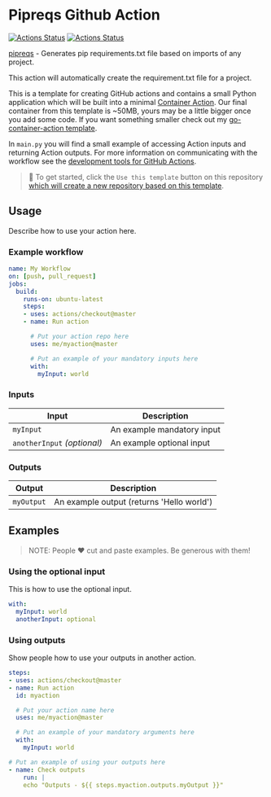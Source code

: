 # Pipreqs Github Action

[![Actions Status](https://github.com/ryan-rozario/pipreqs-action/workflows/Lint/badge.svg)](https://github.com/ryan-rozario/pipreqs-action/actions)
[![Actions Status](https://github.com/ryan-rozario/pipreqs-action/workflows/Integration%20Test/badge.svg)](https://github.com/ryan-rozario/pipreqs-action/actions)

[pipreqs](https://github.com/bndr/pipreqs) - Generates pip requirements.txt file based on imports of any project.

This action will automatically create the requirement.txt file for a project.

This is a template for creating GitHub actions and contains a small Python application which will be built into a minimal [Container Action](https://help.github.com/en/actions/automating-your-workflow-with-github-actions/creating-a-docker-container-action). Our final container from this template is ~50MB, yours may be a little bigger once you add some code. If you want something smaller check out my [go-container-action template](https://github.com/jacobtomlinson/go-container-action/actions).

In `main.py` you will find a small example of accessing Action inputs and returning Action outputs. For more information on communicating with the workflow see the [development tools for GitHub Actions](https://help.github.com/en/actions/automating-your-workflow-with-github-actions/development-tools-for-github-actions).

> 🏁 To get started, click the `Use this template` button on this repository [which will create a new repository based on this template](https://github.blog/2019-06-06-generate-new-repositories-with-repository-templates/).

## Usage

Describe how to use your action here.

### Example workflow

```yaml
name: My Workflow
on: [push, pull_request]
jobs:
  build:
    runs-on: ubuntu-latest
    steps:
    - uses: actions/checkout@master
    - name: Run action

      # Put your action repo here
      uses: me/myaction@master

      # Put an example of your mandatory inputs here
      with:
        myInput: world
```

### Inputs

| Input                                             | Description                                        |
|------------------------------------------------------|-----------------------------------------------|
| `myInput`  | An example mandatory input    |
| `anotherInput` _(optional)_  | An example optional input    |

### Outputs

| Output                                             | Description                                        |
|------------------------------------------------------|-----------------------------------------------|
| `myOutput`  | An example output (returns 'Hello world')    |

## Examples

> NOTE: People ❤️ cut and paste examples. Be generous with them!

### Using the optional input

This is how to use the optional input.

```yaml
with:
  myInput: world
  anotherInput: optional
```

### Using outputs

Show people how to use your outputs in another action.

```yaml
steps:
- uses: actions/checkout@master
- name: Run action
  id: myaction

  # Put your action name here
  uses: me/myaction@master

  # Put an example of your mandatory arguments here
  with:
    myInput: world

# Put an example of using your outputs here
- name: Check outputs
    run: |
    echo "Outputs - ${{ steps.myaction.outputs.myOutput }}"
```